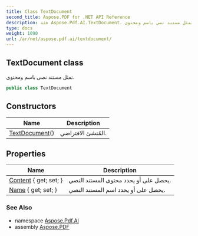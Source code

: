 ```yaml
---
title: Class TextDocument
second_title: Aspose.PDF for .NET API Reference
description: فئة Aspose.Pdf.AI.TextDocument. تمثل مستند نصي باسم ومحتوى
type: docs
weight: 1090
url: /ar/net/aspose.pdf.ai/textdocument/
---
```

## TextDocument class

تمثل مستند نصي باسم ومحتوى.

```csharp
public class TextDocument
```

## Constructors

| Name | Description |
| --- | --- |
| [TextDocument](textdocument/)() | المُنشئ الافتراضي. |

## Properties

| Name | Description |
| --- | --- |
| [Content](../../aspose.pdf.ai/textdocument/content/) { get; set; } | يحصل على أو يحدد محتوى المستند النصي. |
| [Name](../../aspose.pdf.ai/textdocument/name/) { get; set; } | يحصل على أو يحدد اسم المستند النصي. |

### See Also

* namespace [Aspose.Pdf.AI](../../aspose.pdf.ai/)
* assembly [Aspose.PDF](../../)